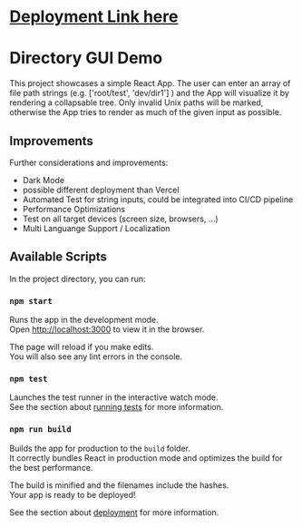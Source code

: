 # [Deployment Link here](https://directory-gui-demo-git-main-0xapplepies-projects.vercel.app/)

# Directory GUI Demo

This project showcases a simple React App. The user can enter an array of file path strings (e.g. ['root/test', 'dev/dir1'] ) and the App will visualize it by rendering a collapsable tree.
Only invalid Unix paths will be marked, otherwise the App tries to render as much of the given input as possible.

## Improvements

Further considerations and improvements:

- Dark Mode
- possible different deployment than Vercel
- Automated Test for string inputs, could be integrated into CI/CD pipeline
- Performance Optimizations
- Test on all target devices (screen size, browsers, ...)
- Multi Languange Support / Localization

## Available Scripts

In the project directory, you can run:

### `npm start`

Runs the app in the development mode.\
Open [http://localhost:3000](http://localhost:3000) to view it in the browser.

The page will reload if you make edits.\
You will also see any lint errors in the console.

### `npm test`

Launches the test runner in the interactive watch mode.\
See the section about [running tests](https://facebook.github.io/create-react-app/docs/running-tests) for more information.

### `npm run build`

Builds the app for production to the `build` folder.\
It correctly bundles React in production mode and optimizes the build for the best performance.

The build is minified and the filenames include the hashes.\
Your app is ready to be deployed!

See the section about [deployment](https://facebook.github.io/create-react-app/docs/deployment) for more information.
